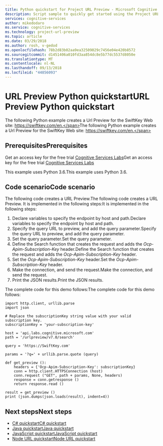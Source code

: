 ```yaml
---
title: Python quickstart for Project URL Preview - Microsoft Cognitive Services | Microsoft Docs
description: Script sample to quickly get started using the Project URL Preview in Microsoft Cognitive Services on Azure.
services: cognitive-services
author: mikedodaro
ms.service: cognitive-services
ms.technology: project-url-preview
ms.topic: article
ms.date: 03/29/2018
ms.author: rosh, v-gedod
ms.openlocfilehash: 78b2d83b02aa9ea32509029c7456e04e420b8572
ms.sourcegitcommit: d1451406a010fd3aa854dc8e5b77dc5537d8050e
ms.translationtype: MT
ms.contentlocale: nl-NL
ms.lasthandoff: 09/13/2018
ms.locfileid: "44856093"
---
```

# <a name="url-preview-python-quickstart"></a><span data-ttu-id="eb8db-103">URL Preview Python quickstart</span><span class="sxs-lookup"><span data-stu-id="eb8db-103">URL Preview Python quickstart</span></span>

<span data-ttu-id="eb8db-104">The following Python example creates a Url Preview for the SwiftKey Web site: https://swiftkey.com/en.</span><span class="sxs-lookup"><span data-stu-id="eb8db-104">The following Python example creates a Url Preview for the SwiftKey Web site: https://swiftkey.com/en.</span></span>

## <a name="prerequisites"></a><span data-ttu-id="eb8db-105">Prerequisites</span><span class="sxs-lookup"><span data-stu-id="eb8db-105">Prerequisites</span></span>

<span data-ttu-id="eb8db-106">Get an access key for the free trial [Cognitive Services Labs](https://aka.ms/answersearchsubscription)</span><span class="sxs-lookup"><span data-stu-id="eb8db-106">Get an access key for the free trial [Cognitive Services Labs](https://aka.ms/answersearchsubscription)</span></span>

<span data-ttu-id="eb8db-107">This example uses Python 3.6.</span><span class="sxs-lookup"><span data-stu-id="eb8db-107">This example uses Python 3.6.</span></span>

## <a name="code-scenario"></a><span data-ttu-id="eb8db-108">Code scenario</span><span class="sxs-lookup"><span data-stu-id="eb8db-108">Code scenario</span></span> 

<span data-ttu-id="eb8db-109">The following code creates a URL Preview.</span><span class="sxs-lookup"><span data-stu-id="eb8db-109">The following code creates a URL Preview.</span></span>
<span data-ttu-id="eb8db-110">It is implemented in the following steps:</span><span class="sxs-lookup"><span data-stu-id="eb8db-110">It is implemented in the following steps:</span></span>
1. <span data-ttu-id="eb8db-111">Declare variables to specify the endpoint by host and path.</span><span class="sxs-lookup"><span data-stu-id="eb8db-111">Declare variables to specify the endpoint by host and path.</span></span>
2. <span data-ttu-id="eb8db-112">Specify the query URL to preview, and add the query parameter.</span><span class="sxs-lookup"><span data-stu-id="eb8db-112">Specify the query URL to preview, and add the query parameter.</span></span>  
3. <span data-ttu-id="eb8db-113">Set the query parameter.</span><span class="sxs-lookup"><span data-stu-id="eb8db-113">Set the query parameter.</span></span>
4. <span data-ttu-id="eb8db-114">Define the Search function that creates the request and adds the *Ocp-Apim-Subscription-Key* header.</span><span class="sxs-lookup"><span data-stu-id="eb8db-114">Define the Search function that creates the request and adds the *Ocp-Apim-Subscription-Key* header.</span></span>
5. <span data-ttu-id="eb8db-115">Set the *Ocp-Apim-Subscription-Key* header.</span><span class="sxs-lookup"><span data-stu-id="eb8db-115">Set the *Ocp-Apim-Subscription-Key* header.</span></span> 
6. <span data-ttu-id="eb8db-116">Make the connection, and send the request.</span><span class="sxs-lookup"><span data-stu-id="eb8db-116">Make the connection, and send the request.</span></span>
7. <span data-ttu-id="eb8db-117">Print the JSON results.</span><span class="sxs-lookup"><span data-stu-id="eb8db-117">Print the JSON results.</span></span>

<span data-ttu-id="eb8db-118">The complete code for this demo follows:</span><span class="sxs-lookup"><span data-stu-id="eb8db-118">The complete code for this demo follows:</span></span>

````
import http.client, urllib.parse
import json

# Replace the subscriptionKey string value with your valid subscription key.
subscriptionKey = 'your-subscription-key'

host = 'api.labs.cognitive.microsoft.com'
path = '/urlpreview/v7.0/search'

query = 'https://SwiftKey.com'

params = '?q=' + urllib.parse.quote (query)

def get_preview ():
    headers = {'Ocp-Apim-Subscription-Key': subscriptionKey}
    conn = http.client.HTTPSConnection (host)
    conn.request ("GET", path + params, None, headers)
    response = conn.getresponse ()
    return response.read ()

result = get_preview ()
print (json.dumps(json.loads(result), indent=4))
````
## <a name="next-steps"></a><span data-ttu-id="eb8db-119">Next steps</span><span class="sxs-lookup"><span data-stu-id="eb8db-119">Next steps</span></span>
- [<span data-ttu-id="eb8db-120">C# quickstart</span><span class="sxs-lookup"><span data-stu-id="eb8db-120">C# quickstart</span></span>](csharp.md)
- [<span data-ttu-id="eb8db-121">Java quickstart</span><span class="sxs-lookup"><span data-stu-id="eb8db-121">Java quickstart</span></span>](java-quickstart.md)
- [<span data-ttu-id="eb8db-122">JavaScript quickstart</span><span class="sxs-lookup"><span data-stu-id="eb8db-122">JavaScript quickstart</span></span>](javascript.md)
- [<span data-ttu-id="eb8db-123">Node URL quickstart</span><span class="sxs-lookup"><span data-stu-id="eb8db-123">Node URL quickstart</span></span>](node-quickstart.md)